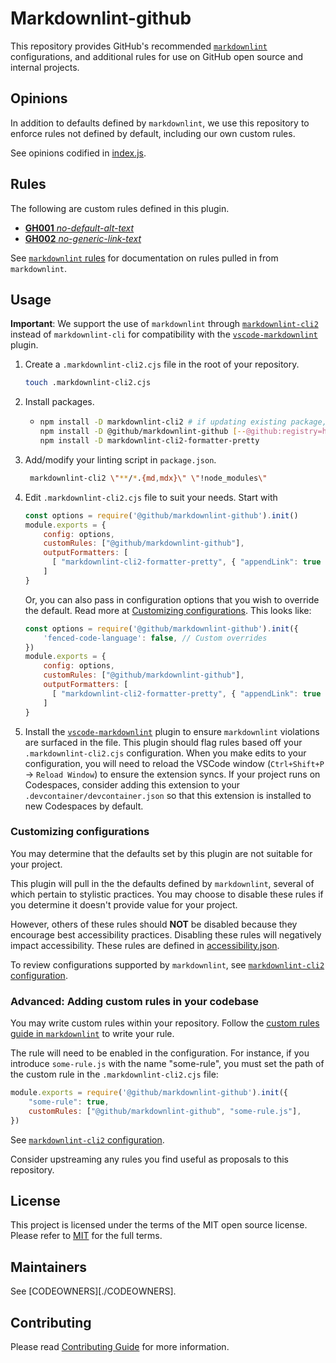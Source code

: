 # Markdownlint-github

This repository provides GitHub's recommended [`markdownlint`](https://github.com/DavidAnson/markdownlint) configurations, and additional rules for use on GitHub open source and internal projects.

## Opinions

In addition to defaults defined by `markdownlint`, we use this repository to enforce rules not defined by default, including our own custom rules.

See opinions codified in [index.js](./index.js).

## Rules

The following are custom rules defined in this plugin.

- [**GH001** _no-default-alt-text_](./docs/rules/GH001-no-default-alt-text.md)
- [**GH002** _no-generic-link-text_](./docs/rules/GH002-no-generic-link-text.md)

See [`markdownlint` rules](https://github.com/DavidAnson/markdownlint#rules--aliases) for documentation on rules pulled in from `markdownlint`.

## Usage

**Important**: We support the use of `markdownlint` through [`markdownlint-cli2`](https://github.com/DavidAnson/markdownlint-cli2) instead of `markdownlint-cli` for compatibility with the [`vscode-markdownlint`](https://github.com/DavidAnson/vscode-markdownlint) plugin.

1. Create a `.markdownlint-cli2.cjs` file in the root of your repository.

    ```bash
    touch .markdownlint-cli2.cjs
    ```

2. Install packages.

    - ```bash
      npm install -D markdownlint-cli2 # if updating existing package, check for updates
      npm install -D @github/markdownlint-github [--@github:registry=https://registry.npmjs.org]
      npm install -D markdownlint-cli2-formatter-pretty
      ```

3. Add/modify your linting script in `package.json`.

    ```bash
     markdownlint-cli2 \"**/*.{md,mdx}\" \"!node_modules\"
    ```

4. Edit `.markdownlint-cli2.cjs` file to suit your needs. Start with

    ```js
    const options = require('@github/markdownlint-github').init()
    module.exports = {
        config: options,
        customRules: ["@github/markdownlint-github"],
        outputFormatters: [
          [ "markdownlint-cli2-formatter-pretty", { "appendLink": true } ] // ensures the error message includes a link to the rule documentation
        ]
    }
    ```

    Or, you can also pass in configuration options that you wish to override the default. Read more at [Customizing configurations](#customizing-configurations). 
    This looks like:

    ```js
    const options = require('@github/markdownlint-github').init({
        'fenced-code-language': false, // Custom overrides
    })
    module.exports = {
        config: options,
        customRules: ["@github/markdownlint-github"],
        outputFormatters: [
          [ "markdownlint-cli2-formatter-pretty", { "appendLink": true } ]
        ]
    }
    ```

5. Install the [`vscode-markdownlint`](https://marketplace.visualstudio.com/items?itemName=DavidAnson.vscode-markdownlint) plugin to ensure `markdownlint` violations are surfaced in the file. This plugin should flag rules based off your `.markdownlint-cli2.cjs` configuration. When you make edits to your configuration, you will need to reload the VSCode window (`Ctrl+Shift+P` -> `Reload Window`) to ensure the extension syncs. If your project runs on Codespaces, consider adding this extension to your `.devcontainer/devcontainer.json` so that this extension is installed to new Codespaces by default.

### Customizing configurations

You may determine that the defaults set by this plugin are not suitable for your project.

This plugin will pull in the the defaults defined by `markdownlint`, several of which pertain to stylistic practices. You may choose to disable these rules if you determine it doesn't provide value for your project.

However, others of these rules should **NOT** be disabled because they encourage best accessibility practices. Disabling these rules will negatively impact accessibility. These rules are defined in [accessibility.json](./accessibility.json).

To review configurations supported by `markdownlint`, see [`markdownlint-cli2` configuration](https://github.com/DavidAnson/markdownlint-cli2#configuration).

### Advanced: Adding custom rules in your codebase

You may write custom rules within your repository. Follow the [custom rules guide in `markdownlint`](https://github.com/DavidAnson/markdownlint/blob/main/doc/CustomRules.md) to write your rule.

The rule will need to be enabled in the configuration. For instance, if you introduce `some-rule.js` with the name "some-rule", you must set the path of the custom rule in the `.markdownlint-cli2.cjs` file:

```js
module.exports = require('@github/markdownlint-github').init({
    "some-rule": true,
    customRules: ["@github/markdownlint-github", "some-rule.js"],
})
```

See [`markdownlint-cli2` configuration](https://github.com/DavidAnson/markdownlint-cli2#configuration).

Consider upstreaming any rules you find useful as proposals to this repository.

## License

This project is licensed under the terms of the MIT open source license. Please refer to [MIT](./LICENSE.txt) for the full terms.

## Maintainers

See [CODEOWNERS][./CODEOWNERS].

## Contributing

Please read [Contributing Guide](./CONTRIBUTING.md) for more information.
